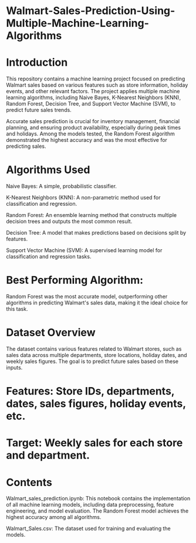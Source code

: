 # Walmart-Sales-Prediction-Using-Multiple-Machine-Learning-Algorithms
# Introduction

This repository contains a machine learning project focused on predicting Walmart sales based on various features such as store information, holiday events, and other relevant factors. The project applies multiple machine learning algorithms, including Naive Bayes, K-Nearest Neighbors (KNN), Random Forest, Decision Tree, and Support Vector Machine (SVM), to predict future sales trends.

Accurate sales prediction is crucial for inventory management, financial planning, and ensuring product availability, especially during peak times and holidays. Among the models tested, the Random Forest algorithm demonstrated the highest accuracy and was the most effective for predicting sales.

# Algorithms Used

Naive Bayes: A simple, probabilistic classifier.

K-Nearest Neighbors (KNN): A non-parametric method used for classification and regression.

Random Forest: An ensemble learning method that constructs multiple decision trees and outputs the most common result.

Decision Tree: A model that makes predictions based on decisions split by features.

Support Vector Machine (SVM): A supervised learning model for classification and regression tasks.
# Best Performing Algorithm:
   Random Forest was the most accurate model, outperforming other algorithms in predicting Walmart's sales data, making it the ideal choice for this task.
# Dataset Overview
The dataset contains various features related to Walmart stores, such as sales data across multiple departments, store locations, holiday dates, and weekly sales figures. The goal is to predict future sales based on these inputs.

# Features: Store IDs, departments, dates, sales figures, holiday events, etc.
# Target: Weekly sales for each store and department.
# Contents

Walmart_sales_prediction.ipynb: This notebook contains the implementation of all machine learning models, including data preprocessing, feature engineering, and model evaluation. The Random Forest model achieves the highest accuracy among all algorithms.

Walmart_Sales.csv: The dataset used for training and evaluating the models.
